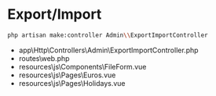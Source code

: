 # Export/Import

```bash
php artisan make:controller Admin\\ExportImportController
```

- app\Http\Controllers\Admin\ExportImportController.php
- routes\web.php
- resources\js\Components\FileForm.vue
- resources\js\Pages\Euros.vue
- resources\js\Pages\Holidays.vue
